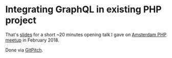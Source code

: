 # Integrating GraphQL in existing PHP project

That's [slides](https://gitpitch.com/caseycs/amsterdam-php-opening-graphql) for a short ~20 minutes opening talk I gave on [Amsterdam PHP meetup](https://www.meetup.com/AmsterdamPHP/events/245071460/) in February 2018.

Done via [GitPitch](https://gitpitch.com).
